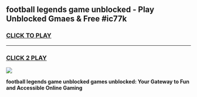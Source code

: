 
## football legends game unblocked - Play Unblocked Gmaes & Free #ic77k
<h3>
<a href="https://news.freeplayer.one?title=football_legends_game_unblocked&ref=03M">CLICK TO PLAY</a></h3>
<hr>

<h3>
<a href="https://news.freeplayer.one?title=football_legends_game_unblocked&ref=03M">CLICK 2 PLAY</a>
  
</h3>

<a href="https://news.freeplayer.one?title=football_legends_game_unblocked&ref=03M"><img src="https://clearcache.store/games.png"></a>


**football legends game unblocked games unblocked: Your Gateway to Fun and Accessible Online Gaming**

